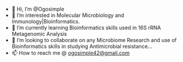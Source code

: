 - 👋 Hi, I’m @Ogosimple
- 👀 I’m interested in Molecular Microbiology and Immunology|Bioinformatics.
- 🌱 I’m currently learning Bioinformatics skills used in 16S rRNA Metagenomic Analysis
- 💞️ I’m looking to collaborate on any Microbiome Research and use of Bioinformatics skills in studying Antimicrobial resistance...
- 📫 How to reach me @ ogosimple42@gmail.com

<!---
Ogosimple/Ogosimple is a ✨ special ✨ repository because its `README.md` (this file) appears on your GitHub profile.
You can click the Preview link to take a look at your changes.
--->
